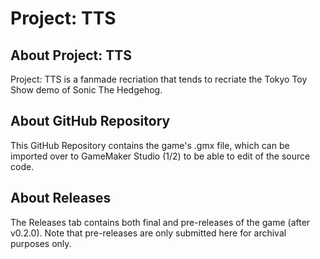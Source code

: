 # Project: TTS
## About Project: TTS
Project: TTS is a fanmade recriation that tends to recriate the Tokyo Toy Show demo of Sonic The Hedgehog.
## About GitHub Repository
This GitHub Repository contains the game's .gmx file, which can be imported over to GameMaker Studio (1/2) to be able to edit of the source code.
## About Releases
The Releases tab contains both final and pre-releases of the game (after v0.2.0). Note that pre-releases are only submitted here for archival purposes only.
